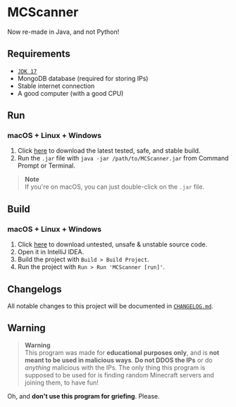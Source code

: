 # MCScanner
Now re-made in Java, and not Python!

## Requirements
* [`JDK 17`][adopt17]
* MongoDB database (required for storing IPs)
* Stable internet connection
* A good computer (with a good CPU)

## Run
### macOS + Linux + Windows
1. Click [here][latest] to download the latest tested, safe, and stable build.
2. Run the `.jar` file with `java -jar /path/to/MCScanner.jar` from Command Prompt or Terminal.

> **Note**<br>
> If you're on macOS, you can just double-click on the `.jar` file.

## Build
### macOS + Linux + Windows
1. Click [here][latest-source] to download untested, unsafe & unstable source code.
2. Open it in IntelliJ IDEA.
3. Build the project with `Build > Build Project`.
4. Run the project with `Run > Run 'MCScanner [run]'`.

## Changelogs
All notable changes to this project will be documented in [`CHANGELOG.md`][changes].

## Warning
> **Warning**<br>
> This program was made for **educational purposes only**, and is **not meant to be used in malicious ways**. 
> **Do not DDOS the IPs** or do *anything* malicious with the IPs.
> The only thing this program is supposed to be used for is finding random Minecraft servers and joining them, to have fun!

Oh, and **don't use this program for griefing**. Please.

[adopt17]: https://adoptium.net/en-GB/download/

[changes]: https://github.com/StupidRepo/MCScanner/blob/main/CHANGELOG.md
[latest]: https://github.com/StupidRepo/MCScanner/releases/latest/download/MCScanner.jar
[latest-source]: https://github.com/StupidRepo/MCScanner/archive/refs/heads/main.zip